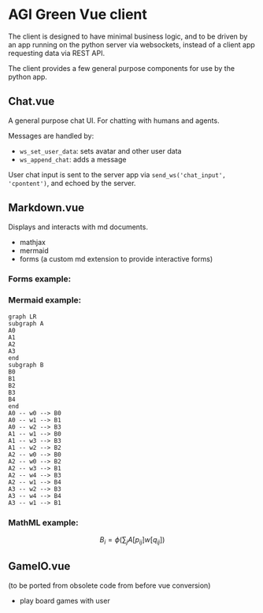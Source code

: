 # AGI Green Vue client

The client is designed to have minimal business logic, and to be driven by an app running on the python server via websockets, instead of a client app requesting data via REST API.

The client provides a few general purpose components for use by the python app.

## Chat.vue

A general purpose chat UI. For chatting with humans and agents.

Messages are handled by:

- `ws_set_user_data`: sets avatar and other user data
- `ws_append_chat`: adds a message

User chat input is sent to the server app via `send_ws('chat_input', 'cpontent')`, and echoed by the server.

## Markdown.vue

Displays and interacts with md documents.

- mathjax
- mermaid
- forms (a custom md extension to provide interactive forms)

### Forms example:

<!-- Form { "title": "A list of tasks", "type": "object", "required": [ "title" ], "properties": { "title": { "type": "string", "title": "Task list title" }, "tasks": { "type": "array", "title": "Tasks", "items": { "type": "object", "required": [ "title" ], "properties": { "title": { "type": "string", "title": "Title", "description": "A sample title" }, "details": { "type": "string", "title": "Task details", "description": "Enter the task details" }, "done": { "type": "boolean", "title": "Done?", "default": false }, "satisfied": { "type": "boolean", "title": "satisfied?", "default": false } } } } } } -->

### Mermaid example:
```mermaid
graph LR
subgraph A
A0
A1
A2
A3
end
subgraph B
B0
B1
B2
B3
B4
end
A0 -- w0 --> B0
A0 -- w1 --> B1
A0 -- w2 --> B3
A1 -- w1 --> B0
A1 -- w3 --> B3
A1 -- w2 --> B2
A2 -- w0 --> B0
A2 -- w0 --> B2
A2 -- w3 --> B1
A2 -- w4 --> B3
A2 -- w1 --> B4
A3 -- w2 --> B3
A3 -- w4 --> B4
A3 -- w1 --> B1

```

### MathML example:

$$ B_i = \phi(\sum_j A[p_{ij}]w[q_{ij}]) $$


## GameIO.vue

(to be ported from obsolete code from before vue conversion)

- play board games with user

